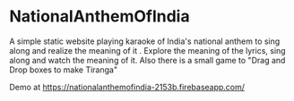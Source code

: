 # NationalAnthemOfIndia
A simple static website playing karaoke of India's national anthem to sing along and realize the meaning of it .
Explore the meaning of the lyrics, sing along and watch the meaning of it.
Also there is a small game to "Drag and Drop boxes to make Tiranga"

Demo at
https://nationalanthemofindia-2153b.firebaseapp.com/
